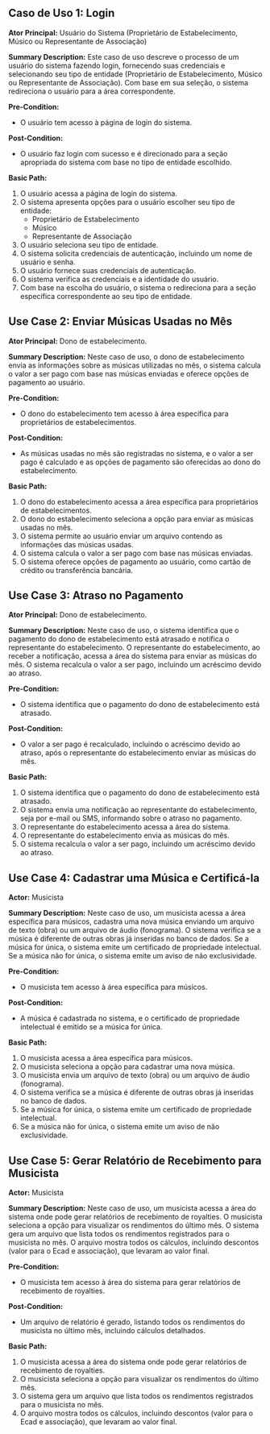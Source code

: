 ## Caso de Uso 1: Login

**Ator Principal:**
Usuário do Sistema (Proprietário de Estabelecimento, Músico ou Representante de Associação)

**Summary Description:**
Este caso de uso descreve o processo de um usuário do sistema fazendo login, fornecendo suas credenciais e selecionando seu tipo de entidade (Proprietário de Estabelecimento, Músico ou Representante de Associação). Com base em sua seleção, o sistema redireciona o usuário para a área correspondente.

**Pre-Condition:**
- O usuário tem acesso à página de login do sistema.

**Post-Condition:**
- O usuário faz login com sucesso e é direcionado para a seção apropriada do sistema com base no tipo de entidade escolhido.

**Basic Path:**
1. O usuário acessa a página de login do sistema.
2. O sistema apresenta opções para o usuário escolher seu tipo de entidade:
   - Proprietário de Estabelecimento
   - Músico
   - Representante de Associação
3. O usuário seleciona seu tipo de entidade.
4. O sistema solicita credenciais de autenticação, incluindo um nome de usuário e senha.
5. O usuário fornece suas credenciais de autenticação.
6. O sistema verifica as credenciais e a identidade do usuário.
7. Com base na escolha do usuário, o sistema o redireciona para a seção específica correspondente ao seu tipo de entidade.


## Use Case 2: Enviar Músicas Usadas no Mês

**Ator Principal:** Dono de estabelecimento.

**Summary Description:**
Neste caso de uso, o dono de estabelecimento envia as informações sobre as músicas utilizadas no mês, o sistema calcula o valor a ser pago com base nas músicas enviadas e oferece opções de pagamento ao usuário.

**Pre-Condition:**
- O dono do estabelecimento tem acesso à área específica para proprietários de estabelecimentos.

**Post-Condition:**
- As músicas usadas no mês são registradas no sistema, e o valor a ser pago é calculado e as opções de pagamento são oferecidas ao dono do estabelecimento.

**Basic Path:**
1. O dono do estabelecimento acessa a área específica para proprietários de estabelecimentos.
2. O dono do estabelecimento seleciona a opção para enviar as músicas usadas no mês.
3. O sistema permite ao usuário enviar um arquivo contendo as informações das músicas usadas.
4. O sistema calcula o valor a ser pago com base nas músicas enviadas.
5. O sistema oferece opções de pagamento ao usuário, como cartão de crédito ou transferência bancária.

## Use Case 3: Atraso no Pagamento

**Ator Principal:** Dono de estabelecimento.

**Summary Description:**
Neste caso de uso, o sistema identifica que o pagamento do dono de estabelecimento está atrasado e notifica o representante do estabelecimento. O representante do estabelecimento, ao receber a notificação, acessa a área do sistema para enviar as músicas do mês. O sistema recalcula o valor a ser pago, incluindo um acréscimo devido ao atraso.

**Pre-Condition:**
- O sistema identifica que o pagamento do dono de estabelecimento está atrasado.

**Post-Condition:**
- O valor a ser pago é recalculado, incluindo o acréscimo devido ao atraso, após o representante do estabelecimento enviar as músicas do mês.

**Basic Path:**
1. O sistema identifica que o pagamento do dono de estabelecimento está atrasado.
2. O sistema envia uma notificação ao representante do estabelecimento, seja por e-mail ou SMS, informando sobre o atraso no pagamento.
3. O representante do estabelecimento acessa a área do sistema.
4. O representante do estabelecimento envia as músicas do mês.
5. O sistema recalcula o valor a ser pago, incluindo um acréscimo devido ao atraso.

## Use Case 4: Cadastrar uma Música e Certificá-la

**Actor:**
Musicista

**Summary Description:**
Neste caso de uso, um musicista acessa a área específica para músicos, cadastra uma nova música enviando um arquivo de texto (obra) ou um arquivo de áudio (fonograma). O sistema verifica se a música é diferente de outras obras já inseridas no banco de dados. Se a música for única, o sistema emite um certificado de propriedade intelectual. Se a música não for única, o sistema emite um aviso de não exclusividade.

**Pre-Condition:**
- O musicista tem acesso à área específica para músicos.

**Post-Condition:**
- A música é cadastrada no sistema, e o certificado de propriedade intelectual é emitido se a música for única.

**Basic Path:**
1. O musicista acessa a área específica para músicos.
2. O musicista seleciona a opção para cadastrar uma nova música.
3. O musicista envia um arquivo de texto (obra) ou um arquivo de áudio (fonograma).
4. O sistema verifica se a música é diferente de outras obras já inseridas no banco de dados.
5. Se a música for única, o sistema emite um certificado de propriedade intelectual.
6. Se a música não for única, o sistema emite um aviso de não exclusividade.


## Use Case 5: Gerar Relatório de Recebimento para Musicista

**Actor:**
Musicista

**Summary Description:**
Neste caso de uso, um musicista acessa a área do sistema onde pode gerar relatórios de recebimento de royalties. O musicista seleciona a opção para visualizar os rendimentos do último mês. O sistema gera um arquivo que lista todos os rendimentos registrados para o musicista no mês. O arquivo mostra todos os cálculos, incluindo descontos (valor para o Ecad e associação), que levaram ao valor final.

**Pre-Condition:**
- O musicista tem acesso à área do sistema para gerar relatórios de recebimento de royalties.

**Post-Condition:**
- Um arquivo de relatório é gerado, listando todos os rendimentos do musicista no último mês, incluindo cálculos detalhados.

**Basic Path:**
1. O musicista acessa a área do sistema onde pode gerar relatórios de recebimento de royalties.
2. O musicista seleciona a opção para visualizar os rendimentos do último mês.
3. O sistema gera um arquivo que lista todos os rendimentos registrados para o musicista no mês.
4. O arquivo mostra todos os cálculos, incluindo descontos (valor para o Ecad e associação), que levaram ao valor final.

